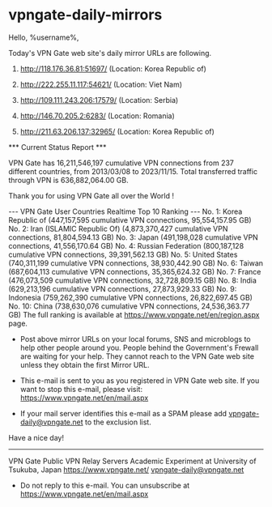 # vpngate-daily-mirrors

Hello, %username%,

Today's VPN Gate web site's daily mirror URLs are following.

1. http://118.176.36.81:51697/
   (Location: Korea Republic of)

2. http://222.255.11.117:54621/
   (Location: Viet Nam)

3. http://109.111.243.206:17579/
   (Location: Serbia)

4. http://146.70.205.2:6283/
   (Location: Romania)

5. http://211.63.206.137:32965/
   (Location: Korea Republic of)


*** Current Status Report ***

VPN Gate has 16,211,546,197 cumulative VPN connections from 237 different countries, from 2013/03/08 to 2023/11/15.
Total transferred traffic through VPN is 636,882,064.00 GB.

Thank you for using VPN Gate all over the World !


--- VPN Gate User Countries Realtime Top 10 Ranking ---
No. 1: Korea Republic of (447,157,595 cumulative VPN connections, 95,554,157.95 GB)
No. 2: Iran (ISLAMIC Republic Of) (4,873,370,427 cumulative VPN connections, 81,804,594.13 GB)
No. 3: Japan (491,198,028 cumulative VPN connections, 41,556,170.64 GB)
No. 4: Russian Federation (800,187,128 cumulative VPN connections, 39,391,562.13 GB)
No. 5: United States (740,311,199 cumulative VPN connections, 38,930,442.90 GB)
No. 6: Taiwan (687,604,113 cumulative VPN connections, 35,365,624.32 GB)
No. 7: France (476,073,509 cumulative VPN connections, 32,728,809.15 GB)
No. 8: India (629,213,196 cumulative VPN connections, 27,873,929.33 GB)
No. 9: Indonesia (759,262,390 cumulative VPN connections, 26,822,697.45 GB)
No. 10: China (738,630,076 cumulative VPN connections, 24,536,363.77 GB)
The full ranking is available at https://www.vpngate.net/en/region.aspx page.


* Post above mirror URLs on your local forums, SNS and microblogs
  to help other people around you.
  People behind the Government's Frewall are waiting for your help.
  They cannot reach to the VPN Gate web site
  unless they obtain the first Mirror URL.

* This e-mail is sent to you as you registered in VPN Gate web site.
  If you want to stop this e-mail, please visit:
  https://www.vpngate.net/en/mail.aspx

* If your mail server identifies this e-mail as a SPAM
  please add vpngate-daily@vpngate.net to the exclusion list.

Have a nice day!

------------------------------------------------------
VPN Gate Public VPN Relay Servers
Academic Experiment at University of Tsukuba, Japan
https://www.vpngate.net/
vpngate-daily@vpngate.net
* Do not reply to this e-mail.
  You can unsubscribe at https://www.vpngate.net/en/mail.aspx


